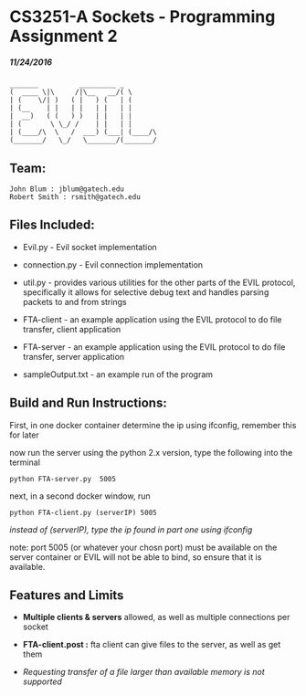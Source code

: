 
# CS3251-A Sockets - Programming Assignment 2
##### 11/24/2016

~~~~
_______          _________ _       
(  ____ \|\     /|\__   __/( \      
| (    \/| )   ( |   ) (   | (      
| (__    | |   | |   | |   | |      
|  __)   ( (   ) )   | |   | |      
| (       \ \_/ /    | |   | |      
| (____/\  \   /  ___) (___| (____/\
(_______/   \_/   \_______/(_______/
~~~~

## Team:
    John Blum : jblum@gatech.edu
    Robert Smith : rsmith@gatech.edu






## Files Included:

 * Evil.py - Evil socket implementation

 * connection.py - Evil connection implementation

 * util.py - provides various utilities for the other parts of the EVIL protocol,
    specifically it allows for selective debug text and handles parsing packets to and from strings

 * FTA-client - an example application using the EVIL protocol to do file transfer, client application

 * FTA-server - an example application using the EVIL protocol to do file transfer, server application

 * sampleOutput.txt - an example run of the program 


## Build and Run Instructions:
First, in one docker container determine the ip using ifconfig, remember this for later

now run the server using the python 2.x version, type the following into the terminal

    python FTA-server.py  5005 

next, in a second docker window, run

    python FTA-client.py (serverIP) 5005
*instead of (serverIP), type the ip found in part one using ifconfig*

note: port 5005 (or whatever your chosn port) must be available on the server container or EVIL will not be able to bind, so ensure that it is available.

## Features and Limits

- **Multiple clients & servers** allowed, as well as multiple connections per socket

- **FTA-client.post :** fta client can give files to the server, as well as get them

- *Requesting transfer of a file larger than available memory is not supported*
